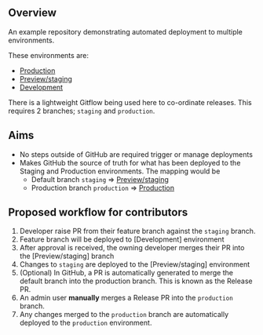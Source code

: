Overview
---

An example repository demonstrating automated deployment to multiple environments.

These environments are:

* [Production](https://lukes-example-site.onyx-sites.io/)
* [Preview/staging](https://lukes-example-site-preview.onyx-sites.io/)
* [Development](https://lukes-example-site-development.onyx-sites.io/)

There is a lightweight Gitflow being used here to co-ordinate releases. This requires
2 branches; `staging` and `production`.


Aims
---

* No steps outside of GitHub are required trigger or manage deployments
* Makes GitHub the source of truth for what has been deployed to the Staging and Production environments. The mapping would be
  * Default branch `staging` => [Preview/staging](https://lukes-example-site-preview.onyx-sites.io/)
  * Production branch `production` => [Production](https://lukes-example-site.onyx-sites.io/)


Proposed workflow for contributors
---

1. Developer raise PR from their feature branch against the `staging` branch.
2. Feature branch will be deployed to [Development] environment
3. After approval is received, the owning developer merges their PR into the [Preview/staging] branch
4. Changes to `staging` are deployed to the [Preview/staging] environment
5. (Optional) In GitHub, a PR is automatically generated to merge the default branch into the production branch. This is known as the Release PR.
6. An admin user **manually** merges a Release PR into the `production` branch.
7. Any changes merged to the `production` branch are automatically deployed to the `production` environment.

